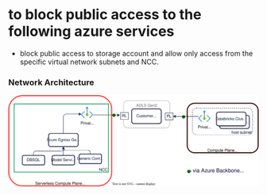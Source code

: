 # to block public access to the following azure services
- block public access to storage account and allow only access from the specific virtual network subnets and NCC.

### Network Architecture
![alt text](./drawio/architecture.drawio.svg)